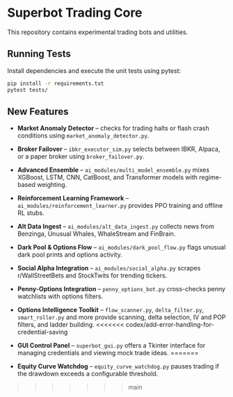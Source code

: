 # Superbot Trading Core

This repository contains experimental trading bots and utilities.

## Running Tests

Install dependencies and execute the unit tests using pytest:

```bash
pip install -r requirements.txt
pytest tests/
```

## New Features

- **Market Anomaly Detector** – checks for trading halts or flash crash conditions using `market_anomaly_detector.py`.
- **Broker Failover** – `ibkr_executor_sim.py` selects between IBKR, Alpaca, or a paper broker using `broker_failover.py`.
- **Advanced Ensemble** – `ai_modules/multi_model_ensemble.py` mixes XGBoost, LSTM, CNN, CatBoost, and Transformer models with regime-based weighting.
- **Reinforcement Learning Framework** – `ai_modules/reinforcement_learner.py` provides PPO training and offline RL stubs.
- **Alt Data Ingest** – `ai_modules/alt_data_ingest.py` collects news from Benzinga, Unusual Whales, WhaleStream and FinBrain.
- **Dark Pool & Options Flow** – `ai_modules/dark_pool_flow.py` flags unusual dark pool prints and options activity.
- **Social Alpha Integration** – `ai_modules/social_alpha.py` scrapes r/WallStreetBets and StockTwits for trending tickers.
- **Penny-Options Integration** – `penny_options_bot.py` cross-checks penny watchlists with options filters.
- **Options Intelligence Toolkit** – `flow_scanner.py`, `delta_filter.py`, `smart_roller.py` and more provide scanning, delta selection, IV and POP filters, and ladder building.
 <<<<<<< codex/add-error-handling-for-credential-saving
- **GUI Control Panel** – `superbot_gui.py` offers a Tkinter interface for managing credentials and viewing mock trade ideas.
=======

 - **Equity Curve Watchdog** – `equity_curve_watchdog.py` pauses trading if the drawdown exceeds a configurable threshold.
 >>>>>>> main
